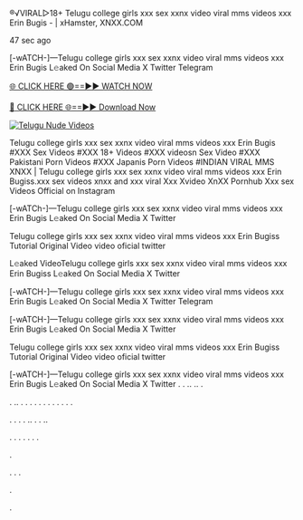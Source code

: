 ®️√VIRAL▷18+ Telugu college girls xxx sex xxnx video viral mms videos xxx Erin Bugis - | xHamster, XNXX.COM

47 sec ago

[-wATCH-]—Telugu college girls xxx sex xxnx video viral mms videos xxx Erin Bugis L𝚎aked On Social Media X Twitter Telegram

[🌐 CLICK HERE 🟢==►► WATCH NOW](https://viral-xone.blogspot.com/2025/01/valovideo.html)

[🔴 CLICK HERE 🌐==►► Download Now](https://viral-xone.blogspot.com/2025/01/valovideo.html)

[![Telugu Nude Videos](https://i.imgur.com/dJHk4Zq.gif)](https://viral-xone.blogspot.com/2025/01/valovideo.html)

Telugu college girls xxx sex xxnx video viral mms videos xxx Erin Bugis #XXX Sex Videos #XXX 18+ Videos #XXX videosn Sex Video #XXX Pakistani Porn Videos #XXX Japanis Porn Videos #INDIAN VIRAL MMS XNXX | Telugu college girls xxx sex xxnx video viral mms videos xxx Erin Bugiss.xxx sex videos xnxx and xxx viral Xxx Xvideo XnXX Pornhub Xxx sex Videos Official on Instagram

[-wATCh-]—Telugu college girls xxx sex xxnx video viral mms videos xxx Erin Bugis L𝚎aked On Social Media X Twitter

Telugu college girls xxx sex xxnx video viral mms videos xxx Erin Bugiss Tutorial Original Video video oficial twitter

L𝚎aked VideoTelugu college girls xxx sex xxnx video viral mms videos xxx Erin Bugiss L𝚎aked On Social Media X Twitter

[-wATCH-]—Telugu college girls xxx sex xxnx video viral mms videos xxx Erin Bugis L𝚎aked On Social Media X Twitter Telegram

[-wATCH-]—Telugu college girls xxx sex xxnx video viral mms videos xxx Erin Bugis L𝚎aked On Social Media X Twitter

Telugu college girls xxx sex xxnx video viral mms videos xxx Erin Bugiss Tutorial Original Video video oficial twitter

[-wATCH-]—Telugu college girls xxx sex xxnx video viral mms videos xxx Erin Bugis L𝚎aked On Social Media X Twitter
.
.
..
..
.

.
..
.
.
.
.
.
.
.
.
.
.
.
.

.
.
.
.
..
.
.
..




.
.
.
.
.
.
.

.

.
.
.

.

.

